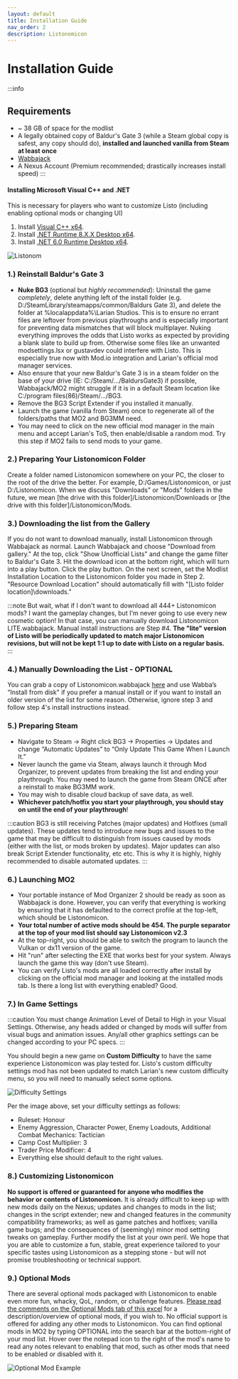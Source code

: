 ```yaml
---
layout: default
title: Installation Guide
nav_order: 2
description: Listonomicon
---
```


# **Installation Guide**
:::info
## **Requirements**
- ~ 38 GB of space for the modlist
- A legally obtained copy of Baldur's Gate 3 (while a Steam global copy is safest, any copy should do), **installed and launched vanilla from Steam at least once**
- [Wabbajack](https://www.wabbajack.org/)
- A Nexus Account (Premium recommended; drastically increases install speed)
:::

 
#### Installing Microsoft Visual C++ and .NET
This is necessary for players who want to customize Listo (including enabling optional mods or changing UI)
1. Install [Visual C++ x64](https://aka.ms/vs/17/release/vc_redist.x64.exe).
2. Install [.NET Runtime 8.X.X Desktop x64](https://dotnet.microsoft.com/en-us/download/dotnet/8.0).
3. Install [.NET 6.0 Runtime Desktop x64](https://dotnet.microsoft.com/en-us/download/dotnet/thank-you/runtime-desktop-6.0.30-windows-x64-installer). 

![Listonom](https://raw.githubusercontent.com/Listonomicon-Team/Listonomicon/main/bol.png)

### 1.) Reinstall Baldur's Gate 3

- **Nuke BG3** (optional but _highly recommended_): Uninstall the game _completely_, delete anything left of the install folder (e.g. D:/SteamLibrary/steamapps/common/Baldurs Gate 3), and delete the folder at %localappdata%\Larian Studios. This is to ensure no errant files are leftover from previous playthroughs and is especially important for preventing data mismatches that will block multiplayer. Nuking everything improves the odds that Listo works as expected by providing a blank slate to build up from. Otherwise some files like an unwanted modsettings.lsx or gustavdev could interfere with Listo. This is especially true now with Mod.io integration and Larian's official mod manager services.
- Also ensure that your new Baldur's Gate 3 is in a steam folder on the base of your drive (IE: C:/Steam/.../BaldursGate3) if possible, Wabbajack/MO2 might struggle if it is in a default Steam location like C:/program files(86)/Steam/.../BG3.
- Remove the BG3 Script Extender if you installed it manually.
- Launch the game (vanilla from Steam) once to regenerate all of the folders/paths that MO2 and BG3MM need.
- You may need to click on the new official mod manager in the main menu and accept Larian's ToS, then enable/disable a random mod. Try this step if MO2 fails to send mods to your game.

### 2.) Preparing Your Listonomicon Folder

Create a folder named Listonomicon somewhere on your PC, the closer to the root of the drive the better. For example, D:/Games/Listonomicon, or just D:/Listonomicon. When we discuss "Downloads" or "Mods" folders in the future, we mean [the drive with this folder]/Listonomicon/Downloads or [the drive with this folder]/Listonomicon/Mods.

### 3.) Downloading the list from the Gallery

If you do not want to download manually, install Listonomicon through Wabbajack as normal. Launch Wabbajack and choose "Download from gallery." At the top, click "Show Unofficial Lists" and change the game filter to Baldur's Gate 3. Hit the download icon at the bottom right, which will turn into a play button. Click the play button. On the next screen, set the Modlist Installation Location to the Listonomicon folder you made in Step 2. "Resource Download Location" should automatically fill with "[Listo folder location]\downloads."

:::note
But wait, what if I don't want to download all 444+ Listonomicon mods? I want the gameplay changes, but I'm never going to use every new cosmetic option! In that case, you can manually download Listonomicon LITE.wabbajack. Manual install instructions are Step #4. **The "lite" version of Listo will be periodically updated to match major Listonomicon revisions, but will not be kept 1:1 up to date with Listo on a regular basis.**
:::

### 4.) Manually Downloading the List - OPTIONAL

You can grab a copy of Listonomicon.wabbajack [here](https://www.nexusmods.com/baldursgate3/mods/8976?tab=description) and use Wabba’s “Install from disk" if you prefer a manual install or if you want to install an older version of the list for some reason. Otherwise, ignore step 3 and follow step 4's install instructions instead.

### 5.) Preparing Steam

- Navigate to Steam -> Right click BG3 -> Properties -> Updates and change “Automatic Updates” to “Only Update This Game When I Launch It.”
- Never launch the game via Steam, always launch it through Mod Organizer, to prevent updates from breaking the list and ending your playthrough. You may need to launch the game from Steam ONCE after a reinstall to make BG3MM work.
- You may wish to disable cloud backup of save data, as well.
- **Whichever patch/hotfix you start your playthrough, you should stay on until the end of your playthrough**!

:::caution
BG3 is still receiving Patches (major updates) and Hotfixes (small updates). These updates tend to introduce new bugs and issues to the game that may be difficult to distinguish from issues caused by mods (either with the list, or mods broken by updates). Major updates can also break Script Extender functionality, etc etc. This is why it is highly, highly recommended to disable automated updates.
:::

### 6.) Launching MO2

- Your portable instance of Mod Organizer 2 should be ready as soon as Wabbajack is done. However, you can verify that everything is working by ensuring that it has defaulted to the correct profile at the top-left, which should be Listonomicon.
- **Your total number of active mods should be 454. The purple separator at the top of your mod list should say Listonomicon v2.3**
- At the top-right, you should be able to switch the program to launch the Vulkan or dx11 version of the game.
- Hit "run" after selecting the EXE that works best for your system. Always launch the game this way (don't use Steam).
- You can verify Listo's mods are all loaded correctly after install by clicking on the official mod manager and looking at the installed mods tab. Is there a long list with everything enabled? Good.

### 7.) In Game Settings

:::caution
You must change Animation Level of Detail to High in your Visual Settings. Otherwise, any heads added or changed by mods will suffer from visual bugs and animation issues. Any/all other graphics settings can be changed according to your PC specs.
:::

You should begin a new game on **Custom Difficulty** to have the same experience Listonomicon was play tested for. Listo's custom difficulty settings mod has not been updated to match Larian's new custom difficulty menu, so you will need to manually select some options.

![Difficulty Settings](https://raw.githubusercontent.com/Listonomicon-Team/Listonomicon/main/custom%20settings.png)

Per the image above, set your difficulty settings as follows:

- Ruleset: Honour
- Enemy Aggression, Character Power, Enemy Loadouts, Additional Combat Mechanics: Tactician
- Camp Cost Multiplier: 3
- Trader Price Modificer: 4
- Everything else should default to the right values.

### 8.) Customizing Listonomicon

**No support is offered or guaranteed for anyone who modifies the behavior or contents of Listonomicon.** It is already difficult to keep up with new mods daily on the Nexus; updates and changes to mods in the list; changes in the script extender; new and changed features in the community compatibility frameworks; as well as game patches and hotfixes; vanilla game bugs; and the consequences of (seemingly) minor mod setting tweaks on gameplay. Further modify the list at your own peril. We hope that you are able to customize a fun, stable, great experience tailored to your specific tastes using Listonomicon as a stepping stone - but will not promise troubleshooting or technical support.

### 9.) Optional Mods

There are several optional mods packaged with Listonomicon to enable even more fun, whacky, QoL, random, or challenge features. [Please read the comments on the Optional Mods tab of this excel](https://docs.google.com/spreadsheets/d/1_dZdM_16xeE4yIqKYyk7HMjLI3WW7PhfpdlrKHM4vyg/edit?usp=sharing) for a description/overview of optional mods, if you wish to. No official support is offered for adding any other mods to Listonomicon. You can find optional mods in MO2 by typing OPTIONAL into the search bar at the bottom-right of your mod list. Hover over the notepad icon to the right of the mod's name to read any notes relevant to enabling that mod, such as other mods that need to be enabled or disabled with it.

![Optional Mod Example](https://raw.githubusercontent.com/Listonomicon-Team/Listonomicon/refs/heads/main/optional%20mods.png)
